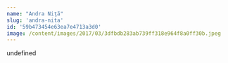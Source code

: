 ```yaml
---
name: "Andra Niţă"
slug: 'andra-nita'
id: '59b473454e63ea7e4713a3d0'
image: /content/images/2017/03/3dfbdb283ab739ff318e964f8a0ff30b.jpeg
---
```

undefined
    